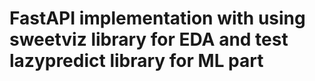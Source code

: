 # FastAPI implementation with using sweetviz library for EDA and test lazypredict library for ML part
